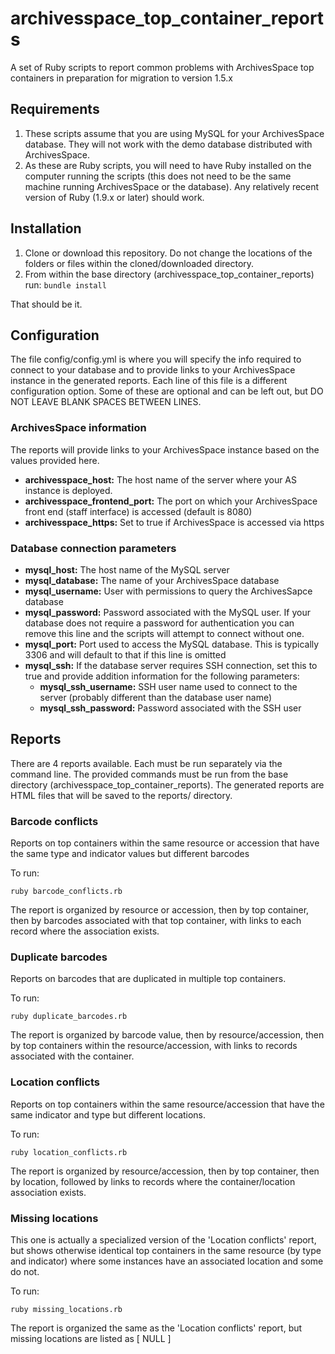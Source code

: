 # archivesspace_top_container_reports
A set of Ruby scripts to report common problems with ArchivesSpace top containers in preparation for migration to version 1.5.x

## Requirements

1. These scripts assume that you are using MySQL for your ArchivesSpace database. They will not work with the demo database distributed with ArchivesSpace.
2. As these are Ruby scripts, you will need to have Ruby installed on the computer running the scripts (this does not need to be the same machine running ArchivesSpace or the database). Any relatively recent version of Ruby (1.9.x or later) should work.


## Installation

1. Clone or download this repository. Do not change the locations of the folders or files within the cloned/downloaded directory.
2. From within the base directory (archivesspace\_top\_container\_reports) run: `bundle install`

That should be it.

## Configuration

The file config/config.yml is where you will specify the info required to connect to your database and to provide links to your ArchivesSpace instance in the generated reports. Each line of this file is a different configuration option. Some of these are optional and can be left out, but DO NOT LEAVE BLANK SPACES BETWEEN LINES.

### ArchivesSpace information

The reports will provide links to your ArchivesSpace instance based on the values provided here.

* **archivesspace\_host:** The host name of the server where your AS instance is deployed.
* **archivesspace\_frontend\_port:** The port on which your ArchivesSpace front end (staff interface) is accessed (default is 8080)
* **archivesspace\_https:** Set to true if ArchivesSpace is accessed via https

### Database connection parameters

* **mysql\_host:** The host name of the MySQL server
* **mysql\_database:** The name of your ArchivesSpace database
* **mysql\_username:** User with permissions to query the ArchivesSapce database
* **mysql\_password:** Password associated with the MySQL user. If your database does not require a password for authentication you can remove this line and the scripts will attempt to connect without one.
* **mysql\_port:** Port used to access the MySQL database. This is typically 3306 and will default to that if this line is omitted
* **mysql\_ssh:** If the database server requires SSH connection, set this to true and provide addition information for the following parameters:
  * **mysql\_ssh\_username:** SSH user name used to connect to the server (probably different than the database user name)
  * **mysql\_ssh\_password:** Password associated with the SSH user

## Reports

There are 4 reports available. Each must be run separately via the command line. The provided commands must be run from the base directory (archivesspace\_top\_container\_reports). The generated reports are HTML files that will be saved to the reports/ directory.

### Barcode conflicts

Reports on top containers within the same resource or accession that have the same type and indicator values but different barcodes

To run:

`ruby barcode_conflicts.rb`

The report is organized by resource or accession, then by top container, then by barcodes associated with that top container, with links to each record where the association exists.

### Duplicate barcodes

Reports on barcodes that are duplicated in multiple top containers.

To run:

`ruby duplicate_barcodes.rb`

The report is organized by barcode value, then by resource/accession, then by top containers within the resource/accession, with links to records associated with the container.

### Location conflicts

Reports on top containers within the same resource/accession that have the same indicator and type but different locations.

To run:

`ruby location_conflicts.rb`

The report is organized by resource/accession, then by top container, then by location, followed by links to records where the container/location association exists.

### Missing locations

This one is actually a specialized version of the 'Location conflicts' report, but shows otherwise identical top containers in the same resource (by type and indicator) where some instances have an associated location and some do not.

To run:

`ruby missing_locations.rb`

The report is organized the same as the 'Location conflicts' report, but missing locations are listed as \[ NULL \]
